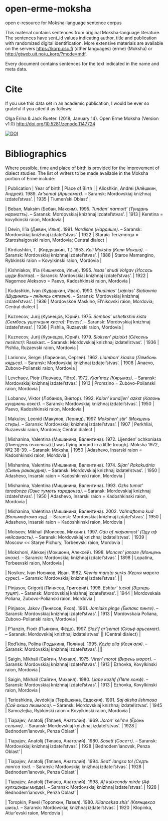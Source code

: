 # open-erme-moksha
open e-resource for Moksha-language sentence corpus

This material contains sentences from original Moksha-language literature. The sentences have sent_id values indicating author, title and publication with randomized digital identification. More extensive materials are available on the servers https://korp.csc.fi (other languages) (erme) (Moksha) or http://gtweb.uit.no/u_korp/?mode=mdf.

Every document contains sentences for the text indicated in the name and meta data.

# Cite

If you use this data set in an academic publication, I would be ever so grateful if you cited it as follows:

Olga Erina & Jack Rueter. (2018, January 14). Open Erme Moksha (Version v1.0) http://doi.org/10.5281/zenodo.1147724

[![DOI](https://zenodo.org/badge/117541298.svg)](https://zenodo.org/badge/latestdoi/117541298)

# Bibliographics

Where possible, time and place of birth is provided for the improvement of dialect studies.
The list of writers to be made available in the Moksha portion of Erme include:

| Publication | Year of birth | Place of Birth |
| Alioshkin, Andrei (Алёшкин, Андрей). 1989. *Ar’semat (Арьсемат)*. – Saransk: Mordovskiaj knizhnaj izdatel’stvas’. | 1935 | Tiumen’ski Oblast’ |

| Beban, Maksim (Бебан, Максим). 1995. *Tundan’ narmott’ (Тундань нармотть)*. – Saransk: Mordovskiaj knizhnaj izdatel’stvas’. | 1913 | Keretina = kovylkinski raion, Mordovia |

| Devin, Il’ia (Девин, Илья). 1991. *Nardishe (Нардише)*. – Saransk: Mordovskiaj knizhnaj izdatel’stvas’. | 1922 | Staraia Terizmorga = Staroshaigovski raion, Mordovia; Central dialect |

| Kirdiashkin, T. (Кирдяшкин, Т.) 1953. *Keli Moksha (Кели Мокша)*. – Saransk: Mordovskiaj knizhnaj izdatel’stvas’. | 1888 | Staroe Mamangino, Rybkinski raion = Kovylkinski raion, Mordovia |

| Kishniakov, Il’ia (Кишняков, Илья). 1995. *Issas’ shudi Volgav (Иссась шуди Волгав)*. – Saransk: Mordovskiaj knizhnaj izdatel’stvas’. | 1922 | Nagornoe Aleksovo = Paevo, Kadoshkinski raion, Mordovia |

| Kudashkin, Ivan (Кудашкин, Иван). 1990. *Shudinias’ Liajnias’ Siatiavnia (Шудинясь – ляйнясь сятявня)*. – Saransk: Mordovskiaj knizhnaj izdatel’stvas’. | 1936 | Mordovskoe Maskino, El’nikovski raion, Mordovia; Central dialect |

| Kuznecov, Jurij (Кузнецов, Юрий). 1975. *Sembos’ ushetkshni kista (Сембось ушеткшни киста)*: Povest’. – Saransk: Mordovskiaj knizhnaj izdatel’stvas’. | 1936 | Pishlia, Ruzaevski raion, Mordovia |

| Kuznecov, Jurij (Кузнецов, Юрий). 1979. *Sioksen’ piziolxt (Сёксень пизёлхт)*: Rasskast. – Saransk: Mordovskiaj knizhnaj izdatel’stvas’. | 1936 | Pishlia, Ruzaevski raion, Mordovia |

| Larionov, Sergei (Ларионов, Сергей). 1962. *Liambon’ kiadsa (Лямбонь кядьса)*. – Saransk: Mordovskiaj knizhnaj izdatel’stvas’. | 1908 | Anaevo, Zubovo-Polianski raion, Mordovia |

| Levchaev, Piotr (Левчаев, Пётр). 1972. *Kiar’maz (Кярьмаз)*. – Saransk: Mordovskiaj knizhnaj izdatel’stvas’. | 1913 | Promzino = Zubovo-Polianski raion, Mordovia |

| Lobanov, Viktor (Лобанов, Виктор). 1992. *Kalon’ kundijen’ azkst (Калонь кундиень азкст)*. – Saransk: Mordovskiaj knizhnaj izdatel’stvas’. | 1950 | Paevo, Kadoshkinski raion, Mordovia |

| Makulov, Leonid (Макулов, Леонид). 1997. *Mokshen’ stir’ (Мокшень стирь)*. – Saransk: Mordovskiaj knizhnaj izdatel’stvas’. | 1907 | Perkhliai, Ruzaevski raion, Mordovia; Central dialect |

| Mishanina, Valentina (Мишанина, Валентина). 1972. Lijenden’ ochkoniasa (Лиендень очконяса) [I was flying around in a little trough]. Moksha 1972, №2 38-39. – Saransk: Moksha. | 1950 | Adashevo, Insarski raion = Kadoshkinski raion, Mordovia |

| Mishanina, Valentina (Мишанина, Валентина). 1974. *Sijan’ Rakakudnia (Сиянь ракакудня)*. – Saransk: Mordovskiaj knizhnaj izdatel’stvas’. | 1950 | Adashevo, Insarski raion = Kadoshkinski raion, Mordovia |

| Mishanina, Valentina (Мишанина, Валентина). 1993. *Ozks tumot’ taradonza (Озкс тумоть тарадонза)*. – Saransk: Mordovskiaj knizhnaj izdatel’stvas’. | 1950 | Adashevo, Insarski raion = Kadoshkinski raion, Mordovia |

| Mishanina, Valentina (Мишанина, Валентина). 2002. *Vaľmaftoma kud (Вальмафтома куд)*. – Saransk: Mordovskiaj knizhnaj izdatel’stvas’. | 1950 | Adashevo, Insarski raion = Kadoshkinski raion, Mordovia |

| Moiseev, Mikhail (Моисеев, Михаил). 1997. *Odu af niajsamast’ (Оду аф няйсамасть)*. – Saransk: Mordovskiaj knizhnaj izdatel’stvas’. | 1939 | Moscow << Starye Pichury, Torbeevski raion, Mordovia |

| Mokshoni, Aleksej (Мокшони, Алексей). 1998. *Moncen’ janoze (Монцень янозе)*. – Saransk: Mordovskiaj knizhnaj izdatel’stvas’. | 1898 | Lopatina, Torbeevski raion, Mordovia |

| Nosikov, Ivan Носиков, Иван. 1982. *Kevnia marxta surks (Кевня мархта суркс)*. – Saransk: Mordovskiaj knizhnaj izdatel’stvas’. |||

| Pinjasov, Grigorij (Пинясов, Григорий). 1998. *Eshter’ tuciat (Эштерь туцят)*. – Saransk: Mordovskiaj knizhnaj izdatel’stvas’. | 1944 | Mordovskaia Poliana, Zubovo-Polianski raion, Mordovia | 

| Pinjasov, Jakov (Пинясов, Яков). 1961. *Jomlaks pinge (Ёмлакс пинге)*. – Saransk: Mordovskiaj knizhnaj izdatel’stvas’. | 1913 | Mordovskaia Poliana, Zubovo-Polianski raion, Mordovia |

| P’ianzin, Fiodr (Пьянзин, Фёдр). 1997. *Siaz’f ar’semat (Сязьф арьсемат)*. – Saransk: Mordovskiaj knizhnaj izdatel’stvas’ || (Central dialect) |

| Rod’kina, Polina (Родькина, Полина). 1995. *Kozia alia (Козя аля)*. – Saransk: Mordovskiaj knizhnaj izdatel’stvas’. ||| 

| Saigin, Mikhail (Сайгин, Михаил). 1975. *Viren’ morot (Вирень морот)*. – Saransk: Mordovskiaj knizhnaj izdatel’stvas’. | 1913 | Ezhovka, Kovylkinski raion, Mordovia |

| Saigin, Mikhail (Сайгин, Михаил). 1980. *Liape kozhf (Ляпе кожф)*. – Saransk: Mordovskiaj knizhnaj izdatel’stvas’. | 1913 | Ezhovka, Kovylkinski raion, Mordovia |

| Terioshkina, Jevdokija (Терёшкина, Евдокия). 1991. *Saj aksha lishmosa (Сай акша лишмоса)*. – Saransk: Mordovskiaj knizhnaj izdatel’stvas’. | 1945 | Samozlejka, Rybkinski raion = Kovylkinski raion, Mordovia |

| Tiapajev, Anatolij (Тяпаев, Анатолий). 1969. *Joron’ sel’me (Ёронь сельме)*. – Saransk: Mordovskiaj knizhnaj izdatel’stvas’. | 1928 | Bednodem’ianovsk, Penza Oblast’ |

| Tiapajev, Anatolij (Тяпаев, Анатолий). 1980. *Sosett (Сосетт)*. – Saransk: Mordovskiaj knizhnaj izdatel’stvas’. | 1928 | Bednodem’ianovsk, Penza Oblast’ |

| Tiapajev, Anatolij (Тяпаев, Анатолий). 1994. *Sedt’ langsa tol (Седть лангса тол)*. – Saransk: Mordovskiaj knizhnaj izdatel’stvas’. | 1928 | Bednodem’ianovsk, Penza Oblast’ |

| Tiapajev, Anatolij (Тяпаев, Анатолий). 1998. *Af kulxcondy mirde (Аф кулхцонды мирде)*. – Saransk: Mordovskiaj knizhnaj izdatel’stvas’. | 1928 | Bednodem’ianovsk, Penza Oblast’ |

| Toropkin, Pavel (Торопкин, Павел). 1980. *Klianceksa shis’ (Клянцекса шись)*. – Saransk: Mordovskiaj knizhnaj izdatel’stvas’. | 1920 | Klopinka, Atiur’evski raion, Mordovia |
